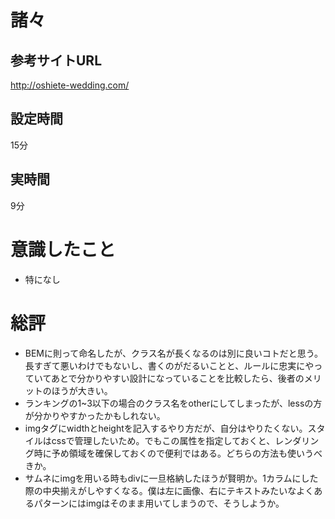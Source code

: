 # 諸々
## 参考サイトURL
http://oshiete-wedding.com/

## 設定時間
15分
## 実時間
9分

# 意識したこと
- 特になし

# 総評
- BEMに則って命名したが、クラス名が長くなるのは別に良いコトだと思う。長すぎて悪いわけでもないし、書くのがだるいことと、ルールに忠実にやっていてあとで分かりやすい設計になっていることを比較したら、後者のメリットのほうが大きい。
- ランキングの1~3以下の場合のクラス名をotherにしてしまったが、lessの方が分かりやすかったかもしれない。
- imgタグにwidthとheightを記入するやり方だが、自分はやりたくない。スタイルはcssで管理したいため。でもこの属性を指定しておくと、レンダリング時に予め領域を確保しておくので便利ではある。どちらの方法も使いうべきか。
- サムネにimgを用いる時もdivに一旦格納したほうが賢明か。1カラムにした際の中央揃えがしやすくなる。僕は左に画像、右にテキストみたいなよくあるパターンにはimgはそのまま用いてしまうので、そうしようか。